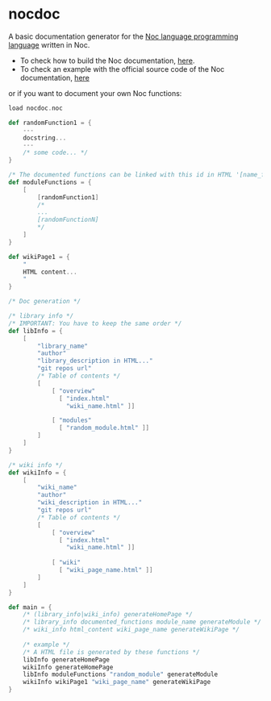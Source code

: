 # nocdoc

A basic documentation generator for the [Noc language programming language](https://github.com/noc-lang/noc) written in Noc.

- To check how to build the Noc documentation, [here](https://noc-lang.github.io/docs/installation.html#building-the-noc-documentation-only-the-v0100).
- To check an example with the official source code of the Noc documentation, [here](https://github.com/noc-lang/docs)

or if you want to document your own Noc functions:

```scala
load nocdoc.noc

def randomFunction1 = {
    ---
    docstring...
    ---
    /* some code... */
}

/* The documented functions can be linked with this id in HTML '[name_function]' (ex: "#[randomFunction1]") */
def moduleFunctions = {
    [
        [randomFunction1]
        /*
        ...
        [randomFunctionN]
        */
    ]
}

def wikiPage1 = {
    "
    HTML content...
    "
}

/* Doc generation */

/* library info */
/* IMPORTANT: You have to keep the same order */
def libInfo = {
    [
        "library_name"
        "author"
        "library_description in HTML..."
        "git repos url"
        /* Table of contents */
        [
            [ "overview"
              [ "index.html"
                "wiki_name.html" ]]

            [ "modules"
              [ "random_module.html" ]]
        ]
    ]
}

/* wiki info */
def wikiInfo = {
    [
        "wiki_name"
        "author"
        "wiki_description in HTML..."
        "git repos url"
        /* Table of contents */
        [
            [ "overview"
              [ "index.html"
                "wiki_name.html" ]]
        
            [ "wiki"
              [ "wiki_page_name.html" ]]
        ]
    ]
}

def main = {
    /* (library_info|wiki_info) generateHomePage */
    /* library_info documented_functions module_name generateModule */
    /* wiki_info html_content wiki_page_name generateWikiPage */
    
    /* example */
    /* A HTML file is generated by these functions */
    libInfo generateHomePage
    wikiInfo generateHomePage
    libInfo moduleFunctions "random_module" generateModule
    wikiInfo wikiPage1 "wiki_page_name" generateWikiPage
}
```
